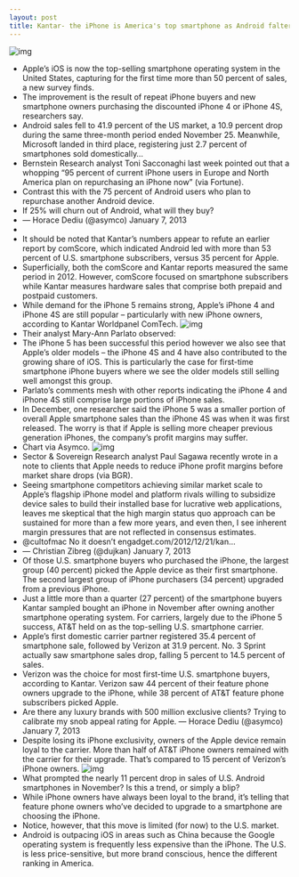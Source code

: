 ```yaml
---
layout: post
title: Kantar- the iPhone is America's top smartphone as Android falters
---
```

![img](http://media.idownloadblog.com/wp-content/uploads/2013/01/kantar-us-smartphone-sales-chart.png)
* Apple’s iOS is now the top-selling smartphone operating system in the United States, capturing for the first time more than 50 percent of sales, a new survey finds.
* The improvement is the result of repeat iPhone buyers and new smartphone owners purchasing the discounted iPhone 4 or iPhone 4S, researchers say.
* Android sales fell to 41.9 percent of the US market, a 10.9 percent drop during the same three-month period ended November 25. Meanwhile, Microsoft landed in third place, registering just 2.7 percent of smartphones sold domestically…
* Bernstein Research analyst Toni Sacconaghi last week pointed out that a whopping “95 percent of current iPhone users in Europe and North America plan on repurchasing an iPhone now” (via Fortune).
* Contrast this with the 75 percent of Android users who plan to repurchase another Android device.
* If 25% will churn out of Android, what will they buy?
* — Horace Dediu (@asymco) January 7, 2013
*  
* It should be noted that Kantar’s numbers appear to refute an earlier report by comScore, which indicated Android led with more than 53 percent of U.S. smartphone subscribers, versus 35 percent for Apple.
* Superficially, both the comScore and Kantar reports measured the same period in 2012. However, comScore focused on smartphone subscribers while Kantar measures hardware sales that comprise both prepaid and postpaid customers.
* While demand for the iPhone 5 remains strong, Apple’s iPhone 4 and iPhone 4S are still popular – particularly with new iPhone owners, according to Kantar Worldpanel ComTech.
![img](http://media.idownloadblog.com/wp-content/uploads/2013/01/kantar-us-carriers-smartphone-chart.png)
* Their analyst Mary-Ann Parlato observed:
* The iPhone 5 has been successful this period however we also see that Apple’s older models – the iPhone 4S and 4 have also contributed to the growing share of iOS. This is particularly the case for first-time smartphone iPhone buyers where we see the older models still selling well amongst this group.
* Parlato’s comments mesh with other reports indicating the iPhone 4 and iPhone 4S still comprise large portions of iPhone sales.
* In December, one researcher said the iPhone 5 was a smaller portion of overall Apple smartphone sales than the iPhone 4S was when it was first released. The worry is that if Apple is selling more cheaper previous generation iPhones, the company’s profit margins may suffer.
* Chart via Asymco.
![img](http://media.idownloadblog.com/wp-content/uploads/2013/01/Asymco-chart-iTunes-accounts-vs-iOS-cumulative.png)
* Sector & Sovereign Research analyst Paul Sagawa recently wrote in a note to clients that Apple needs to reduce iPhone profit margins before market share drops (via BGR).
* Seeing smartphone competitors achieving similar market scale to Apple’s flagship iPhone model and platform rivals willing to subsidize device sales to build their installed base for lucrative web applications, leaves me skeptical that the high margin status quo approach can be sustained for more than a few more years, and even then, I see inherent margin pressures that are not reflected in consensus estimates.
* @cultofmac No it doesn’t engadget.com/2012/12/21/kan…
* — Christian Zibreg (@dujkan) January 7, 2013
* Of those U.S. smartphone buyers who purchased the iPhone, the largest group (40 percent) picked the Apple device as their first smartphone. The second largest group of iPhone purchasers (34 percent) upgraded from a previous iPhone.
* Just a little more than a quarter (27 percent) of the smartphone buyers Kantar sampled bought an iPhone in November after owning another smartphone operating system. For carriers, largely due to the iPhone 5 success, AT&T held on as the top-selling U.S. smartphone carrier.
* Apple’s first domestic carrier partner registered 35.4 percent of smartphone sale, followed by Verizon at 31.9 percent. No. 3 Sprint actually saw smartphone sales drop, falling 5 percent to 14.5 percent of sales.
* Verizon was the choice for most first-time U.S. smartphone buyers, according to Kantar. Verizon saw 44 percent of their feature phone owners upgrade to the iPhone, while 38 percent of AT&T feature phone subscribers picked Apple.
* Are there any luxury brands with 500 million exclusive clients? Trying to calibrate my snob appeal rating for Apple. — Horace Dediu (@asymco) January 7, 2013
* Despite losing its iPhone exclusivity, owners of the Apple device remain loyal to the carrier. More than half of AT&T iPhone owners remained with the carrier for their upgrade. That’s compared to 15 percent of Verizon’s iPhone owners.
![img](http://media.idownloadblog.com/wp-content/uploads/2013/01/Bernstein-Research-iPhone-repurchase-intentions.png)
* What prompted the nearly 11 percent drop in sales of U.S. Android smartphones in November? Is this a trend, or simply a blip?
* While iPhone owners have always been loyal to the brand, it’s telling that feature phone owners who’ve decided to upgrade to a smartphone are choosing the iPhone.
* Notice, however, that this move is limited (for now) to the U.S. market.
* Android is outpacing iOS in areas such as China because the Google operating system is frequently less expensive than the iPhone. The U.S. is less price-sensitive, but more brand conscious, hence the different ranking in America.

